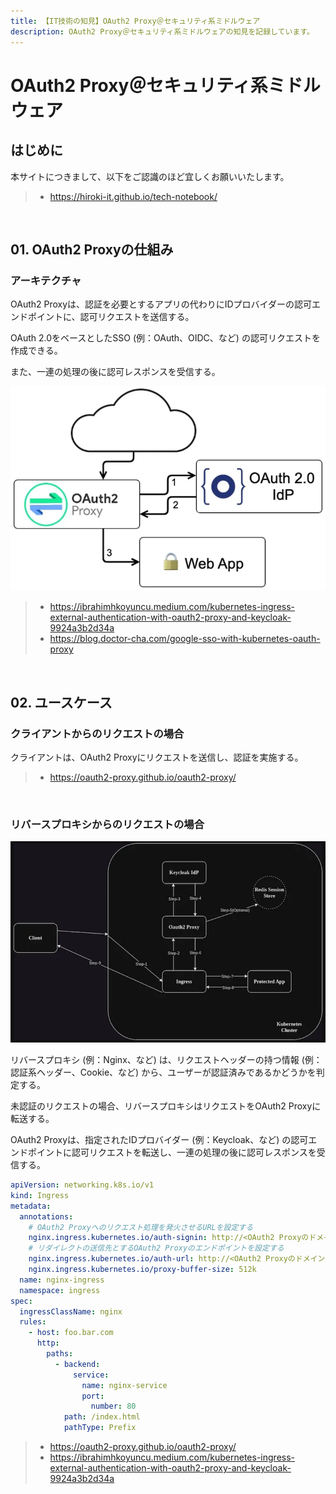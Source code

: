 ```yaml
---
title: 【IT技術の知見】OAuth2 Proxy＠セキュリティ系ミドルウェア
description: OAuth2 Proxy＠セキュリティ系ミドルウェアの知見を記録しています。
---
```


# OAuth2 Proxy＠セキュリティ系ミドルウェア

## はじめに

本サイトにつきまして、以下をご認識のほど宜しくお願いいたします。

> - https://hiroki-it.github.io/tech-notebook/

<br>

## 01. OAuth2 Proxyの仕組み

### アーキテクチャ

OAuth2 Proxyは、認証を必要とするアプリの代わりにIDプロバイダーの認可エンドポイントに、認可リクエストを送信する。

OAuth 2.0をベースとしたSSO (例：OAuth、OIDC、など) の認可リクエストを作成できる。

また、一連の処理の後に認可レスポンスを受信する。

![oauth2-proxy_architecture](https://raw.githubusercontent.com/hiroki-it/tech-notebook-images/master/images/oauth2-proxy_architecture.png)

> - https://ibrahimhkoyuncu.medium.com/kubernetes-ingress-external-authentication-with-oauth2-proxy-and-keycloak-9924a3b2d34a
> - https://blog.doctor-cha.com/google-sso-with-kubernetes-oauth-proxy

<br>

## 02. ユースケース

### クライアントからのリクエストの場合

クライアントは、OAuth2 Proxyにリクエストを送信し、認証を実施する。

> - https://oauth2-proxy.github.io/oauth2-proxy/

<br>

### リバースプロキシからのリクエストの場合

![oauth2-proxy_kubernetes_architecture](https://raw.githubusercontent.com/hiroki-it/tech-notebook-images/master/images/oauth2-proxy_kubernetes_architecture.png)

リバースプロキシ (例：Nginx、など) は、リクエストヘッダーの持つ情報 (例：認証系ヘッダー、Cookie、など) から、ユーザーが認証済みであるかどうかを判定する。

未認証のリクエストの場合、リバースプロキシはリクエストをOAuth2 Proxyに転送する。

OAuth2 Proxyは、指定されたIDプロバイダー (例：Keycloak、など) の認可エンドポイントに認可リクエストを転送し、一連の処理の後に認可レスポンスを受信する。

```yaml
apiVersion: networking.k8s.io/v1
kind: Ingress
metadata:
  annotations:
    # OAuth2 Proxyへのリクエスト処理を発火させるURLを設定する
    nginx.ingress.kubernetes.io/auth-signin: http://<OAuth2 Proxyのドメイン名>/oauth2/sign_in
    # リダイレクトの送信先とするOAuth2 Proxyのエンドポイントを設定する
    nginx.ingress.kubernetes.io/auth-url: http://<OAuth2 Proxyのドメイン名>/oauth2/auth
    nginx.ingress.kubernetes.io/proxy-buffer-size: 512k
  name: nginx-ingress
  namespace: ingress
spec:
  ingressClassName: nginx
  rules:
    - host: foo.bar.com
      http:
        paths:
          - backend:
              service:
                name: nginx-service
                port:
                  number: 80
            path: /index.html
            pathType: Prefix
```

> - https://oauth2-proxy.github.io/oauth2-proxy/
> - https://ibrahimhkoyuncu.medium.com/kubernetes-ingress-external-authentication-with-oauth2-proxy-and-keycloak-9924a3b2d34a

<br>
